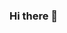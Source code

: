 ### Hi there 👋

<!--
**Yaman-bot/Yaman-bot** is a ✨ _special_ ✨ repository because its `README.md` (this file) appears on your GitHub profile.

Here are some ideas to get you started:

- 🔭 I’m a full stack developer
- 🌱 I’m currently learning React Native
- 👯 I’m looking to collaborate on full stack projects
- 📫 How to reach me: Email:yaman2661@gmail.com           
- 😄 Pronouns: He/him
-->
